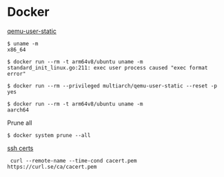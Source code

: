 # Docker

[qemu-user-static](https://github.com/multiarch/qemu-user-static)
```
$ uname -m
x86_64

$ docker run --rm -t arm64v8/ubuntu uname -m
standard_init_linux.go:211: exec user process caused "exec format error"

$ docker run --rm --privileged multiarch/qemu-user-static --reset -p yes

$ docker run --rm -t arm64v8/ubuntu uname -m
aarch64
```
Prune all
```
$ docker system prune --all
```
[ssh certs](https://curl.se/docs/caextract.html)
```
 curl --remote-name --time-cond cacert.pem https://curl.se/ca/cacert.pem
```
